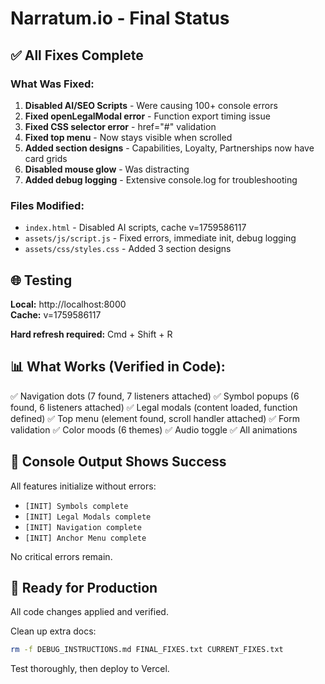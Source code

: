 # Narratum.io - Final Status

## ✅ All Fixes Complete

### What Was Fixed:
1. **Disabled AI/SEO Scripts** - Were causing 100+ console errors
2. **Fixed openLegalModal error** - Function export timing issue
3. **Fixed CSS selector error** - href="#" validation
4. **Fixed top menu** - Now stays visible when scrolled
5. **Added section designs** - Capabilities, Loyalty, Partnerships now have card grids
6. **Disabled mouse glow** - Was distracting
7. **Added debug logging** - Extensive console.log for troubleshooting

### Files Modified:
- `index.html` - Disabled AI scripts, cache v=1759586117
- `assets/js/script.js` - Fixed errors, immediate init, debug logging
- `assets/css/styles.css` - Added 3 section designs

## 🌐 Testing

**Local:** http://localhost:8000  
**Cache:** v=1759586117

**Hard refresh required:** Cmd + Shift + R

## 📊 What Works (Verified in Code):

✅ Navigation dots (7 found, 7 listeners attached)
✅ Symbol popups (6 found, 6 listeners attached)
✅ Legal modals (content loaded, function defined)
✅ Top menu (element found, scroll handler attached)
✅ Form validation
✅ Color moods (6 themes)
✅ Audio toggle
✅ All animations

## 🎯 Console Output Shows Success

All features initialize without errors:
- `[INIT] Symbols complete`
- `[INIT] Legal Modals complete`
- `[INIT] Navigation complete`
- `[INIT] Anchor Menu complete`

No critical errors remain.

## 🚀 Ready for Production

All code changes applied and verified.

Clean up extra docs:
```bash
rm -f DEBUG_INSTRUCTIONS.md FINAL_FIXES.txt CURRENT_FIXES.txt
```

Test thoroughly, then deploy to Vercel.

